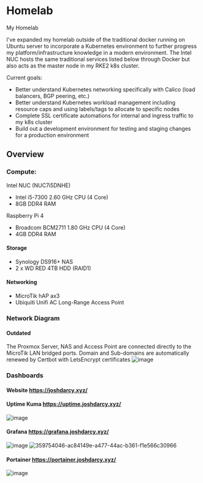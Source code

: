 # Homelab
My Homelab

I've expanded my homelab outside of the traditional docker running on Ubuntu server to incorporate a Kubernetes environment to further progress my platform/infrastructure knowledge in a modern environment.
The Intel NUC hosts the same traditional services listed below through Docker but also acts as the master node in my RKE2 k8s cluster.

Current goals:
* Better understand Kubernetes networking specifically with Calico (load balancers, BGP peering, etc.)
* Better understand Kubernetes workload management including resource caps and using labels/tags to allocate to specific nodes
* Complete SSL certificate automations for internal and ingress traffic to my k8s cluster 
* Build out a development environment for testing and staging changes for a production environment

## Overview
### Compute:
Intel NUC (NUC7i5DNHE)
* Intel i5-7300 2.60 GHz CPU (4 Core)
* 8GB DDR4 RAM

Raspberry Pi 4
* Broadcom BCM2711 1.80 GHz CPU (4 Core)
* 4GB DDR4 RAM

#### Storage
* Synology DS916+ NAS
* 2 x WD RED 4TB HDD (RAID1)

#### Networking
* MicroTik hAP ax3
* Ubiquiti Unifi AC Long-Range Access Point

### Network Diagram

#### Outdated

The Proxmox Server, NAS and Access Point are connected directly to the MicroTik LAN bridged ports.
Domain and Sub-domains are automatically renewed by Certbot with LetsEncrypt certificates
![image](https://github.com/user-attachments/assets/8d8ea642-8a6a-4f3b-bb91-572c9d2094e9)

### Dashboards
#### Website https://joshdarcy.xyz/
#### Uptime Kuma https://uptime.joshdarcy.xyz/

![image](https://github.com/joshdarcy/Homelab/assets/130115650/44304812-28e9-4396-b6bc-dd10b9543ba4)
#### Grafana https://grafana.joshdarcy.xyz/

![image](https://github.com/user-attachments/assets/3eff5ba0-e3e8-48e8-afe1-b72468f9d1f0)
![359754046-ac84149e-a477-44ac-b361-f1e566c30966](https://github.com/user-attachments/assets/5b247c6f-eb89-4510-9442-1cd902f9abdc)


#### Portainer https://portainer.joshdarcy.xyz/

![image](https://github.com/joshdarcy/Homelab/assets/130115650/68f7447d-90dd-445c-b186-1d2b766291c0)

